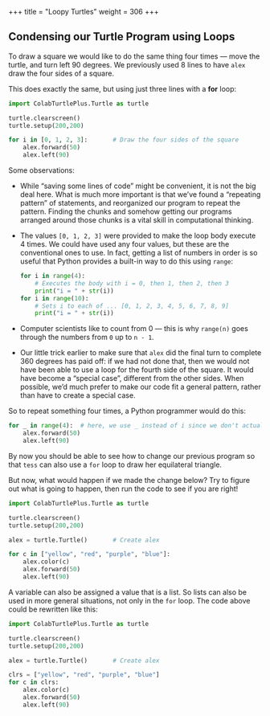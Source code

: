 +++
title = "Loopy Turtles"
weight = 306
+++

## Condensing our Turtle Program using Loops

To draw a square we would like to do the same thing four times
&#8212; move the turtle, and turn left 90 degrees.  We previously used
8 lines to have ```alex``` draw the four sides of a square.

This does exactly the same, but using just three lines with a **for** loop:

```Python 
import ColabTurtlePlus.Turtle as turtle

turtle.clearscreen() 
turtle.setup(200,200)

for i in [0, 1, 2, 3]:       # Draw the four sides of the square
    alex.forward(50)
    alex.left(90)
```


Some observations:

<ul class="simple">
<li>While &#8220;saving some lines of code&#8221; might be convenient, it is not the big deal here.
What is much more important is that we&#8217;ve found a &#8220;repeating pattern&#8221; of statements,
and reorganized our program to repeat the pattern.  Finding the chunks and somehow
getting our programs arranged around those chunks is a vital
skill in computational thinking.</li>
<li>

The values ```[0, 1, 2, 3]``` were provided to make the loop body execute 4 times.
We could
have used any four values, but these are the conventional ones to use. In fact, getting a list of numbers in order is so useful that Python provides a built-in way to do this using ```range```:


```Python
for i in range(4):
    # Executes the body with i = 0, then 1, then 2, then 3
    print("i = " + str(i))
for i in range(10):
    # Sets i to each of ... [0, 1, 2, 3, 4, 5, 6, 7, 8, 9]
    print("i = " + str(i))
```
<li>

Computer scientists like to count from 0 &mdash; this is why ```range(n)``` goes through the numbers from ```0``` up to ```n - 1```.
</li>

<li>

Our little trick earlier to make sure that ```alex``` did the final turn to complete
360 degrees has paid off: if we had not done that, then we would not have been
able to use a loop for the fourth side of the square.
It would have become a &#8220;special case&#8221;,
different from the other sides.  When possible, we&#8217;d much prefer to make
our code fit a general pattern, rather than have to create a special case.</li>
</ul>

So to repeat something four times, a Python programmer would do this:


```Python
for _ in range(4):	# here, we use _ instead of i since we don't actually need the value
    alex.forward(50)
    alex.left(90)
```


By now you should be able to see how to change our previous program so that
```tess``` can also use a ```for``` loop to draw her equilateral triangle.

But now, what would happen if we made the change below? Try to figure out what is going to happen, then run the code to see if you are right!


```Python
import ColabTurtlePlus.Turtle as turtle

turtle.clearscreen() 
turtle.setup(200,200)

alex = turtle.Turtle()       # Create alex

for c in ["yellow", "red", "purple", "blue"]:
    alex.color(c)
    alex.forward(50)
    alex.left(90)
```

A variable can also be assigned a value that is a list.  So lists can also be used in
more general situations, not only in the ```for``` loop.  The code above could be rewritten like this:

```Python
import ColabTurtlePlus.Turtle as turtle

turtle.clearscreen() 
turtle.setup(200,200)

alex = turtle.Turtle()       # Create alex

clrs = ["yellow", "red", "purple", "blue"]
for c in clrs:
    alex.color(c)
    alex.forward(50)
    alex.left(90)
```




